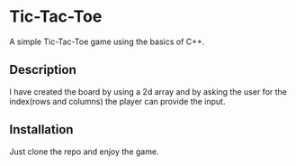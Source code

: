# Tic-Tac-Toe
A simple Tic-Tac-Toe game using the basics of C++.
<br>

## Description
I have created the board by using a 2d array and by asking the user for the index(rows and columns) the player can provide the input.<br>

## Installation
Just clone the repo and enjoy the game.